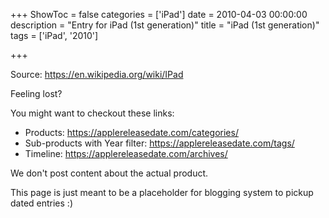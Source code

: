 +++
ShowToc = false
categories = ['iPad']
date = 2010-04-03 00:00:00
description = "Entry for iPad (1st generation)"
title = "iPad (1st generation)"
tags = ['iPad', '2010']

+++

Source: https://en.wikipedia.org/wiki/IPad

Feeling lost?

You might want to checkout these links:
- Products: https://applereleasedate.com/categories/
- Sub-products with Year filter: https://applereleasedate.com/tags/
- Timeline: https://applereleasedate.com/archives/

We don't post content about the actual product. 



This page is just meant to be a placeholder for blogging system to pickup dated entries :)


